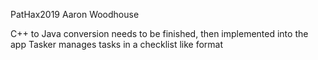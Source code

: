 PatHax2019
Aaron Woodhouse

C++ to Java conversion needs to be finished, then implemented into the app
Tasker manages tasks in a checklist like format
